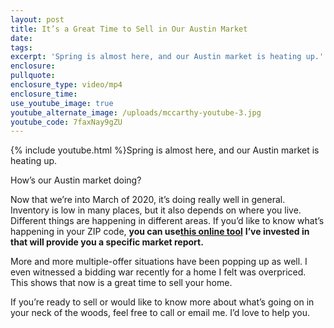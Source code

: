 ```yaml
---
layout: post
title: It’s a Great Time to Sell in Our Austin Market
date:
tags:
excerpt: 'Spring is almost here, and our Austin market is heating up.'
enclosure:
pullquote:
enclosure_type: video/mp4
enclosure_time:
use_youtube_image: true
youtube_alternate_image: /uploads/mccarthy-youtube-3.jpg
youtube_code: 7faxNay9gZU
---
```


{% include youtube.html %}Spring is almost here, and our Austin market is heating up.&nbsp;

How’s our Austin market doing?&nbsp;

Now that we’re into March of 2020, it’s doing really well in general. Inventory is low in many places, but it also depends on where you live. Different things are happening in different areas. If you’d like to know what’s happening in your ZIP code, **you can use**[**this online tool**](https://altos.re/r/6dc6975?fbrefresh=true) **I’ve invested in that will provide you a specific market report.**&nbsp;

More and more multiple-offer situations have been popping up as well. I even witnessed a bidding war recently for a home I felt was overpriced. This shows that now is a great time to sell your home.&nbsp;

If you’re ready to sell or would like to know more about what’s going on in your neck of the woods, feel free to call or email me. I’d love to help you.&nbsp;

&nbsp;